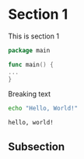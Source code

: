 # Section 1

This is section 1

```go
package main

func main() {
...
}
```

Breaking text

```bash
echo "Hello, World!"
```

```output
hello, world!
```

## Subsection
